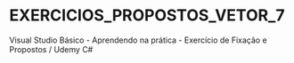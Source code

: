 # EXERCICIOS_PROPOSTOS_VETOR_7
Visual Studio Básico - Aprendendo na prática - Exercício de Fixação e Propostos / Udemy C#
